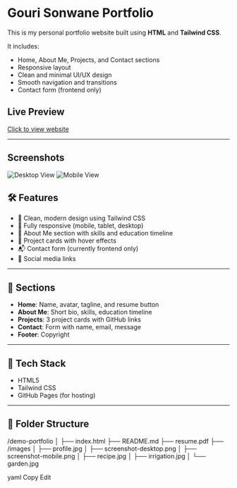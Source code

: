 # Gouri Sonwane Portfolio

This is my personal portfolio website built using **HTML** and **Tailwind CSS**.

It includes:
- Home, About Me, Projects, and Contact sections
- Responsive layout
- Clean and minimal UI/UX design
- Smooth navigation and transitions
- Contact form (frontend only)

## Live Preview
[Click to view website](https://github.com/Gs120305/Demo-Portfolio.git)

---

## Screenshots

![Desktop View](images/screenshot-desktop.png)
![Mobile View](images/screenshot-mobile.png)

## 🛠️ Features

- 🎨 Clean, modern design using Tailwind CSS
- 📱 Fully responsive (mobile, tablet, desktop)
- 🧠 About Me section with skills and education timeline
- 💼 Project cards with hover effects
- 📬 Contact form (currently frontend only)
- 🔗 Social media links

---

## 🧾 Sections

- **Home**: Name, avatar, tagline, and resume button
- **About Me**: Short bio, skills, education timeline
- **Projects**: 3 project cards with GitHub links
- **Contact**: Form with name, email, message
- **Footer**: Copyright

---

## 🧰 Tech Stack

- HTML5
- Tailwind CSS
- GitHub Pages (for hosting)

---

## 📁 Folder Structure

/demo-portfolio
│
├── index.html
├── README.md
├── resume.pdf
├── /images
│ ├── profile.jpg
│ ├── screenshot-desktop.png
│ ├── screenshot-mobile.png
│ ├── recipe.jpg
│ ├── irrigation.jpg
│ └── garden.jpg

yaml
Copy
Edit
